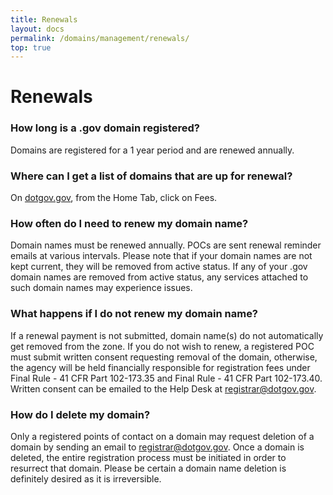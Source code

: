 ```yaml
---
title: Renewals
layout: docs
permalink: /domains/management/renewals/
top: true
---
```


# Renewals

### How long is a .gov domain registered?

Domains are registered for a 1 year period and are renewed annually.

### Where can I get a list of domains that are up for renewal?

On [dotgov.gov](https://www.dotgov.gov), from the Home Tab, click on Fees.

### How often do I need to renew my domain name?

Domain names must be renewed annually. POCs are sent renewal reminder emails at various intervals. Please note that if your domain names are not kept current, they will be removed from active status. If any of your .gov domain names are removed from active status, any services attached to such domain names may experience issues.

### What happens if I do not renew my domain name?

If a renewal payment is not submitted, domain name(s) do not automatically get removed from the zone. If you do not wish to renew, a registered POC must submit written consent requesting removal of the domain, otherwise, the agency will be held financially responsible for registration fees under Final Rule - 41 CFR Part 102-173.35 and Final Rule - 41 CFR Part 102-173.40. Written consent can be emailed to the Help Desk at <registrar@dotgov.gov>.

### How do I delete my domain?

Only a registered points of contact on a domain may request deletion of a domain by sending an email to <registrar@dotgov.gov>. Once a domain is deleted, the entire registration process must be initiated in order to resurrect that domain. Please be certain a domain name deletion is definitely desired as it is irreversible.
